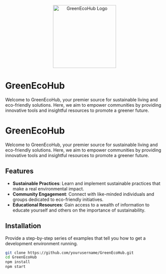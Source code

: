 <p align="center">
  <img src="https://github.com/SimonGithub00/GreenEcoHub/assets/122214353/d7a33e8b-edb1-4ca9-8d60-f6f4627d0579" alt="GreenEcoHub Logo" width="200">
</p>

# **GreenEcoHub**

Welcome to GreenEcoHub, your premier source for sustainable living and eco-friendly solutions. Here, we aim to empower communities by providing innovative tools and insightful resources to promote a greener future.

## 


# **GreenEcoHub**

Welcome to GreenEcoHub, your premier source for sustainable living and eco-friendly solutions. Here, we aim to empower communities by providing innovative tools and insightful resources to promote a greener future.

## Features

- **Sustainable Practices**: Learn and implement sustainable practices that make a real environmental impact.
- **Community Engagement**: Connect with like-minded individuals and groups dedicated to eco-friendly initiatives.
- **Educational Resources**: Gain access to a wealth of information to educate yourself and others on the importance of sustainability.

## Installation

Provide a step-by-step series of examples that tell you how to get a development environment running.

```bash
git clone https://github.com/yourusername/GreenEcoHub.git
cd GreenEcoHub
npm install
npm start
